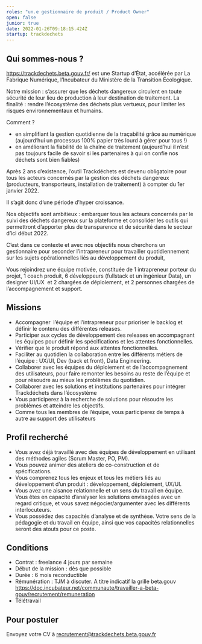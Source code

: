 ```yaml
---
roles: "un.e gestionnaire de produit / Product Owner"
open: false
junior: true
date: 2022-01-26T09:18:15.424Z
startup: trackdechets
---
```



## Qui sommes-nous ?

<https://trackdechets.beta.gouv.fr/> est une Startup d’État, accélérée par La Fabrique Numérique, l’Incubateur du Ministère de la Transition Écologique.

Notre mission : s’assurer que les déchets dangereux circulent en toute sécurité de leur lieu de production à leur destination de traitement. La finalité : rendre l’écosystème des déchets plus vertueux, pour limiter les risques environnementaux et humains. 

Comment ? 

* en simplifiant la gestion quotidienne de la traçabilité grâce au numérique (aujourd’hui un processus 100% papier très lourd à gérer pour tous !)
* en améliorant la fiabilité de la chaîne de traitement (aujourd’hui il n’est pas toujours facile de savoir si les partenaires à qui on confie nos déchets sont bien fiables)

Après 2 ans d’existence, l’outil Trackdéchets est devenu obligatoire pour tous les acteurs concernés par la gestion des déchets dangereux (producteurs, transporteurs, installation de traitement) à compter du 1er janvier 2022.  

Il s’agit donc d’une période d’hyper croissance.

Nos objectifs sont ambitieux : embarquer tous les acteurs concernés par le suivi des déchets dangereux sur la plateforme et consolider les outils qui permettront d’apporter plus de transparence et de sécurité dans le secteur d’ici début 2022. 

C’est dans ce contexte et avec nos objectifs nous cherchons un gestionnaire pour seconder l’intrapreneur pour travailler quotidiennement sur les sujets opérationnelles liés au développement du produit,

Vous rejoindrez une équipe motivée, constituée de 1 intrapreneur porteur du projet, 1 coach produit, 6 développeurs (fullstack et un ingénieur Data), un designer UI/UX  et 2 chargées de déploiement, et 2 personnes chargées de l’accompagnement et support.

## Missions

* Accompagner  l’équipe et l’intrapreneur pour prioriser le backlog et définir le contenu des différentes releases.
* Participer aux cycles de développement des releases en accompagnant les équipes pour définir les spécifications et les attentes fonctionnelles.
* Vérifier que le produit répond aux attentes fonctionnelles.
* Faciliter au quotidien la collaboration entre les différents métiers de l’équipe : UX/UI, Dev (back et front), Data Engineering.
* Collaborer avec les équipes du déploiement et de l’accompagnement des utilisateurs, pour faire remonter les besoins au reste de l’équipe et pour résoudre au mieux les problèmes du quotidien.
* Collaborer avec les solutions et institutions partenaires pour intégrer Trackdéchets dans l’écosystème
* Vous participerez à la recherche de solutions pour résoudre les problèmes et atteindre les objectifs.
* Comme tous les membres de l’équipe, vous participerez de temps à autre au support des utilisateurs

## Profil recherché

* Vous avez déjà travaillé avec des équipes de développement en utilisant des méthodes agiles (Scrum Master, PO, PM).
* Vous pouvez animer des ateliers de co-construction et de spécifications.
* Vous comprenez tous les enjeux et tous les métiers liés au développement d’un produit : développement, déploiement, UX/UI.
* Vous avez une aisance relationnelle et un sens du travail en équipe. Vous êtes en capacité d’analyser les solutions envisagées avec un regard critique, et vous savez négocier/argumenter avec les différents interlocuteurs.
* Vous possédez des capacités d’analyse et de synthèse. Votre sens de la pédagogie et du travail en équipe, ainsi que vos capacités relationnelles seront des atouts pour ce poste.

## Conditions

* Contrat : freelance 4 jours par semaine 
* Début de la mission : dès que possible
* Durée : 6 mois reconductible
* Rémunération : TJM à discuter. A titre indicatif la grille beta.gouv https://doc.incubateur.net/communaute/travailler-a-beta-gouv/recrutement/remuneration
* Télétravail


## Pour postuler

Envoyez votre CV à recrutement@trackdechets.beta.gouv.fr

